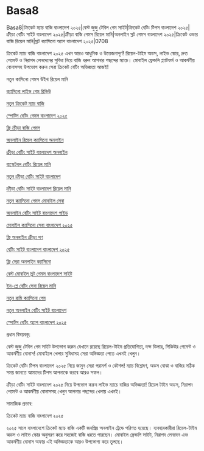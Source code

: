 # Basa8
Basa8|ক্রিকেট ম্যাচ বাজি বাংলাদেশ ২০২৫|বেস্ট জুজু টেবিল গেম সাইট|ক্রিকেট বেটিং টিপস বাংলাদেশ ২০২৫|ক্রীড়া বেটিং সাইট বাংলাদেশ ২০২৫|ক্রীড়া বাজি গেমস রিয়েল মানি|অনলাইন স্লট গেমস বাংলাদেশ ২০২৫|ক্রিকেট ওভার বাজি রিয়েল মানি|স্লট ক্যাসিনো অ্যাপ বাংলাদেশ ২০২৫|0708

ক্রিকেট ম্যাচ বাজি বাংলাদেশ ২০২৫ এখন আরও আধুনিক ও উত্তেজনাপূর্ণ! রিয়েল-টাইম অডস, লাইভ স্কোর, দ্রুত পেমেন্ট ও নিরাপদ লেনদেনের সুবিধা নিয়ে বাজি ধরুন আপনার পছন্দের ম্যাচে। মোবাইল ফ্রেন্ডলি প্ল্যাটফর্ম ও আকর্ষণীয় বোনাসসহ উপভোগ করুন সেরা ক্রিকেট বেটিং অভিজ্ঞতা আজই!

নতুন কাসিনো গেমস উইথ রিয়েল মানি

<a href="https://basa28pc.com/">ক্যাসিনো লাইভ গেম রিভিউ</a>

<a href="https://basa28live.com/">নতুন ক্রিকেট ম্যাচ বাজি</a>

<a href="https://basa28live.net/">স্পোর্টস বেটিং গেমস বাংলাদেশ ২০২৫</a>

<a href="https://basa28uk.com/">ফ্রি ক্রীড়া বাজি গেমস</a>

<a href="https://basa28uk.net/">অনলাইন রিয়েল ক্যাসিনো অনলাইন</a>

<a href="https://basa28hub.com/">ক্রীড়া বেটিং সাইট বাংলাদেশ অনলাইন</a>

<a href="https://basa28hub.net/">বাস্কেটবল বেটিং রিয়েল মানি</a>

<a href="https://basa28sx.com/">নতুন ক্রীড়া বেটিং সাইট বাংলাদেশ</a>

<a href="https://basa28now.com/">ক্রীড়া বেটিং সাইট বাংলাদেশ রিয়েল মানি</a>

<a href="https://basa28now.net/">নতুন ক্যাসিনো গেমস মোবাইল সেবা</a>

<a href="https://basa28pro.com/">অনলাইন বেটিং সাইট বাংলাদেশ গাইড</a>

<a href="https://basa28pro.net/">মোবাইল ক্যাসিনো সেবা বাংলাদেশ ২০২৫</a>

<a href="https://basa28vip.net/">ফ্রি অনলাইন ক্রীড়া পণ</a>

<a href="https://basa28vip.com/">বেটিং সাইট বাংলাদেশ বাংলাদেশ ২০২৫</a>

<a href="https://basa28us.com/">ফ্রি সেরা অনলাইন ক্যাসিনো</a>

<a href="https://basa29pc.net/">বেস্ট মোবাইল স্লট গেমস বাংলাদেশ সাইট</a>

<a href="https://basa29live.com/">ইন-প্লে বেটিং সেবা রিয়েল মানি</a>

<a href="https://basa29uk.com/">নতুন রামি ক্যাসিনো গেম</a>

<a href="https://basa29hub.net/">নতুন অনলাইন বেটিং সাইট বাংলাদেশ</a>

<a href="https://basa29sx.com/">স্পোর্টস বেটিং অ্যাপ বাংলাদেশ ২০২৫</a>

প্রধান বিষয়বস্তু:

বেস্ট জুজু টেবিল গেম সাইট উপভোগ করুন যেখানে রয়েছে রিয়েল-টাইম প্রতিযোগিতা, দক্ষ ডিলার, সিকিউর পেমেন্ট ও আকর্ষণীয় বোনাস! মোবাইলে খেলার সুবিধাসহ সেরা অভিজ্ঞতা পেতে এখনই খেলুন।

ক্রিকেট বেটিং টিপস বাংলাদেশ ২০২৫ নিয়ে জানুন সেরা পরামর্শ ও কৌশল! ম্যাচ বিশ্লেষণ, অডস বোঝা ও বাজির সঠিক সময় জানতে আমাদের টিপস আপনাকে করবে আরও সফল।

ক্রীড়া বেটিং সাইট বাংলাদেশ ২০২৫ নিয়ে উপভোগ করুন লাইভ ম্যাচে বাজির অভিজ্ঞতা! রিয়েল টাইম অডস, নিরাপদ পেমেন্ট ও আকর্ষণীয় বোনাসসহ খেলুন আপনার পছন্দের খেলায় এখনই।

সামাজিক প্রভাব:

ক্রিকেট ম্যাচ বাজি বাংলাদেশ ২০২৫

২০২৫ সালে বাংলাদেশে ক্রিকেট ম্যাচ বাজি একটি জনপ্রিয় অনলাইন ট্রেন্ডে পরিণত হয়েছে। ব্যবহারকারীরা রিয়েল-টাইম অডস ও লাইভ স্কোর অনুসরণ করে সহজেই বাজি ধরতে পারছেন। মোবাইল ফ্রেন্ডলি সাইট, নিরাপদ লেনদেন এবং আকর্ষণীয় বোনাস অফার এই অভিজ্ঞতাকে আরও উপভোগ্য করে তুলছে।

